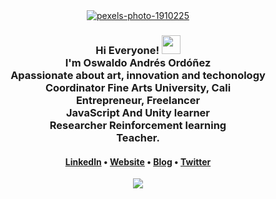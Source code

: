 
<div align="center">
 <a href="https://ibb.co/FHQYqTD"><img src="https://i.ibb.co/tL02PrJ/pexels-photo-1910225.jpg" alt="pexels-photo-1910225" border="0"></a>
<h3>Hi Everyone! <img src="https://raw.githubusercontent.com/MartinHeinz/MartinHeinz/master/wave.gif" width="30px"> <br> I'm Oswaldo Andrés Ordóñez <br>Apassionate about art, innovation and techonology <br> Coordinator Fine Arts University, Cali <br> Entrepreneur, Freelancer <br> JavaScript And Unity learner <br> Researcher Reinforcement learning <br> Teacher. </h3>

<h4> <a href="https://www.linkedin.com/in/oswaldo-ordonez/">Linkedln</a> • <a href="https://resume-andres-ordonez.web.app/">Website</a> • <a href="https://momentodedespertarenlarealidad.blogspot.com/">Blog</a> • <a href="https://twitter.com/lsimulado">Twitter</a> </h4>
<img src="https://github-readme-quotes.herokuapp.com/quote?theme=gotham&animation=default&layout=default&font=default"> 

</div>


<!-- Icons -->


<!-- Links to your social media accounts -->



